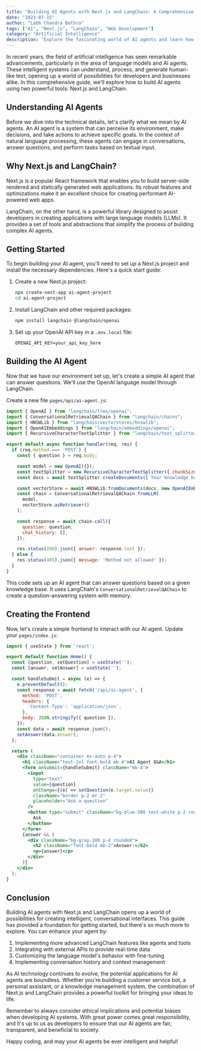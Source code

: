 ```yaml
---
title: "Building AI Agents with Next.js and LangChain: A Comprehensive Guide"
date: "2023-07-15"
author: "Labh Chandra Bothra"
tags: ["AI", "Next.js", "LangChain", "Web Development"]
category: "Artificial Intelligence"
description: "Explore the fascinating world of AI agents and learn how to build them using Next.js and LangChain. This guide covers everything from the basics to advanced techniques."
---
```


In recent years, the field of artificial intelligence has seen remarkable advancements, particularly in the area of language models and AI agents. These intelligent systems can understand, process, and generate human-like text, opening up a world of possibilities for developers and businesses alike. In this comprehensive guide, we'll explore how to build AI agents using two powerful tools: Next.js and LangChain.

## Understanding AI Agents

Before we dive into the technical details, let's clarify what we mean by AI agents. An AI agent is a system that can perceive its environment, make decisions, and take actions to achieve specific goals. In the context of natural language processing, these agents can engage in conversations, answer questions, and perform tasks based on textual input.

## Why Next.js and LangChain?

Next.js is a popular React framework that enables you to build server-side rendered and statically generated web applications. Its robust features and optimizations make it an excellent choice for creating performant AI-powered web apps.

LangChain, on the other hand, is a powerful library designed to assist developers in creating applications with large language models (LLMs). It provides a set of tools and abstractions that simplify the process of building complex AI agents.

## Getting Started

To begin building your AI agent, you'll need to set up a Next.js project and install the necessary dependencies. Here's a quick start guide:

1. Create a new Next.js project:
   ```bash
   npx create-next-app ai-agent-project
   cd ai-agent-project
   ```

2. Install LangChain and other required packages:
   ```bash
   npm install langchain @langchain/openai
   ```

3. Set up your OpenAI API key in a `.env.local` file:
   ```
   OPENAI_API_KEY=your_api_key_here
   ```

## Building the AI Agent

Now that we have our environment set up, let's create a simple AI agent that can answer questions. We'll use the OpenAI language model through LangChain.

Create a new file `pages/api/ai-agent.js`:

```javascript
import { OpenAI } from "langchain/llms/openai";
import { ConversationalRetrievalQAChain } from "langchain/chains";
import { HNSWLib } from "langchain/vectorstores/hnswlib";
import { OpenAIEmbeddings } from "langchain/embeddings/openai";
import { RecursiveCharacterTextSplitter } from "langchain/text_splitter";

export default async function handler(req, res) {
  if (req.method === 'POST') {
    const { question } = req.body;

    const model = new OpenAI({});
    const textSplitter = new RecursiveCharacterTextSplitter({ chunkSize: 1000 });
    const docs = await textSplitter.createDocuments([`Your knowledge base text here`]);

    const vectorStore = await HNSWLib.fromDocuments(docs, new OpenAIEmbeddings());
    const chain = ConversationalRetrievalQAChain.fromLLM(
      model,
      vectorStore.asRetriever()
    );

    const response = await chain.call({
      question: question,
      chat_history: [],
    });

    res.status(200).json({ answer: response.text });
  } else {
    res.status(405).json({ message: 'Method not allowed' });
  }
}
```

This code sets up an AI agent that can answer questions based on a given knowledge base. It uses LangChain's `ConversationalRetrievalQAChain` to create a question-answering system with memory.

## Creating the Frontend

Now, let's create a simple frontend to interact with our AI agent. Update your `pages/index.js`:

```jsx
import { useState } from 'react';

export default function Home() {
  const [question, setQuestion] = useState('');
  const [answer, setAnswer] = useState('');

  const handleSubmit = async (e) => {
    e.preventDefault();
    const response = await fetch('/api/ai-agent', {
      method: 'POST',
      headers: {
        'Content-Type': 'application/json',
      },
      body: JSON.stringify({ question }),
    });
    const data = await response.json();
    setAnswer(data.answer);
  };

  return (
    <div className="container mx-auto p-4">
      <h1 className="text-2xl font-bold mb-4">AI Agent Q&A</h1>
      <form onSubmit={handleSubmit} className="mb-4">
        <input
          type="text"
          value={question}
          onChange={(e) => setQuestion(e.target.value)}
          className="border p-2 mr-2"
          placeholder="Ask a question"
        />
        <button type="submit" className="bg-blue-500 text-white p-2 rounded">
          Ask
        </button>
      </form>
      {answer && (
        <div className="bg-gray-100 p-4 rounded">
          <h2 className="font-bold mb-2">Answer:</h2>
          <p>{answer}</p>
        </div>
      )}
    </div>
  );
}
```

## Conclusion

Building AI agents with Next.js and LangChain opens up a world of possibilities for creating intelligent, conversational interfaces. This guide has provided a foundation for getting started, but there's so much more to explore. You can enhance your agent by:

1. Implementing more advanced LangChain features like agents and tools
2. Integrating with external APIs to provide real-time data
3. Customizing the language model's behavior with fine-tuning
4. Implementing conversation history and context management

As AI technology continues to evolve, the potential applications for AI agents are boundless. Whether you're building a customer service bot, a personal assistant, or a knowledge management system, the combination of Next.js and LangChain provides a powerful toolkit for bringing your ideas to life.

Remember to always consider ethical implications and potential biases when developing AI systems. With great power comes great responsibility, and it's up to us as developers to ensure that our AI agents are fair, transparent, and beneficial to society.

Happy coding, and may your AI agents be ever intelligent and helpful!